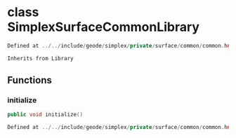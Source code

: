 # class SimplexSurfaceCommonLibrary

```cpp
Defined at ../../include/geode/simplex/private/surface/common/common.h#13
```

```cpp
Inherits from Library
```



## Functions

### initialize

```cpp
public void initialize()
```

```cpp
Defined at ../../include/geode/simplex/private/surface/common/common.h#13
```



